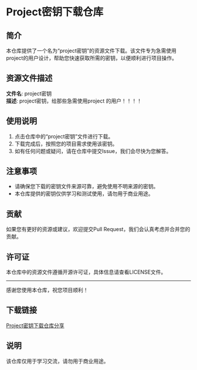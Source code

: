 # Project密钥下载仓库

## 简介

本仓库提供了一个名为“project密钥”的资源文件下载。该文件专为急需使用project的用户设计，帮助您快速获取所需的密钥，以便顺利进行项目操作。

## 资源文件描述

**文件名**: project密钥  
**描述**: project密钥，给那些急需使用project 的用户！！！！

## 使用说明

1. 点击仓库中的“project密钥”文件进行下载。
2. 下载完成后，按照您的项目需求使用该密钥。
3. 如有任何问题或疑问，请在仓库中提交Issue，我们会尽快为您解答。

## 注意事项

- 请确保您下载的密钥文件来源可靠，避免使用不明来源的密钥。
- 本仓库提供的密钥仅供学习和测试使用，请勿用于商业用途。

## 贡献

如果您有更好的资源或建议，欢迎提交Pull Request，我们会认真考虑并合并您的贡献。

## 许可证

本仓库中的资源文件遵循开源许可证，具体信息请查看LICENSE文件。

---

感谢您使用本仓库，祝您项目顺利！

## 下载链接
[Project密钥下载仓库分享](https://pan.quark.cn/s/b12d6491490e)

## 说明

该仓库仅用于学习交流，请勿用于商业用途。

